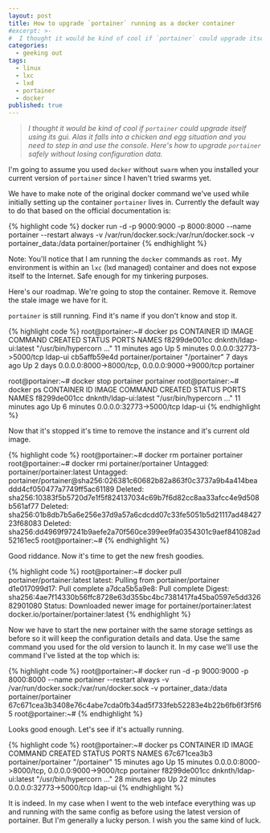 ```yaml
---
layout: post
title: How to upgrade `portainer` running as a docker container
#excerpt: >-
#  I thought it would be kind of cool if `portainer` could upgrade itself using its gui. Alas it falls into a chicken and egg situation and you need to step in and use the console. Here's how to upgrade portainer safely without losing configuration data.
categories:
  - geeking out
tags:
  - linux
  - lxc
  - lxd
  - portainer
  - docker
published: true
---
```

>*I thought it would be kind of cool if `portainer` could upgrade itself using its gui. Alas it falls into a chicken and egg situation and you need to step in and use the console. Here's how to upgrade `portainer` safely without losing configuration data.*

I'm going to assume you used `docker` without `swarm` when you installed your current version of `portainer` since I haven't tried swarms yet.

We have to make note of the original docker command we've used while initially setting up the container `portainer` lives in. Currently the default way to do that based on the official documentation is:

{% highlight code %}
docker run -d -p 9000:9000 -p 8000:8000 --name portainer --restart always -v /var/run/docker.sock:/var/run/docker.sock -v portainer_data:/data portainer/portainer
{% endhighlight %}


Note: You'll notice that I am running the `docker` commands as `root`. My environment is within an `lxc` (lxd managed) container and does not expose itself to the Internet. Safe enough for my tinkering purposes.

Here's our roadmap. We're going to stop the container. Remove it. Remove the stale image we have for it.

`portainer` is still running. Find it's name if you don't know and stop it.

{% highlight code %}
root@portainer:~# docker ps
CONTAINER ID        IMAGE                   COMMAND                  CREATED             STATUS              PORTS                                            NAMES
f8299de001cc        dnknth/ldap-ui:latest   "/usr/bin/hypercorn …"   11 minutes ago      Up 5 minutes        0.0.0.0:32773->5000/tcp                          ldap-ui
cb5affb59e4d        portainer/portainer     "/portainer"             7 days ago          Up 2 days           0.0.0.0:8000->8000/tcp, 0.0.0.0:9000->9000/tcp   portainer

root@portainer:~# docker stop portainer
portainer
root@portainer:~# docker ps
CONTAINER ID        IMAGE                   COMMAND                  CREATED             STATUS              PORTS                     NAMES
f8299de001cc        dnknth/ldap-ui:latest   "/usr/bin/hypercorn …"   11 minutes ago      Up 6 minutes        0.0.0.0:32773->5000/tcp   ldap-ui
{% endhighlight %}

Now that it's stopped it's time to remove the instance and it's current old image.

{% highlight code %}
root@portainer:~# docker rm portainer
portainer
root@portainer:~# docker rmi portainer/portainer
Untagged: portainer/portainer:latest
Untagged: portainer/portainer@sha256:026381c60682b82a863f0c3737a9b4a414beaddd4cf050477a7749ff5ac61189
Deleted: sha256:10383f5b5720d7e1f5f824137034c69b7f6d82cc8aa33afcc4e9d508b561af77
Deleted: sha256:01b8db7b5a6e256e37d9a57a6cdcdd07c33fe5051b5d21117ad4842723f68083
Deleted: sha256:dd4969f97241b9aefe2a70f560ce399ee9fa0354301c9aef841082ad52161ec5
root@portainer:~#
{% endhighlight %}

Good riddance. Now it's time to get the new fresh goodies.

{% highlight code %}
root@portainer:~# docker pull portainer/portainer:latest
latest: Pulling from portainer/portainer
d1e017099d17: Pull complete
a7dca5b5a9e8: Pull complete
Digest: sha256:4ae7f14330b56ffc8728e63d355bc4bc7381417fa45ba0597e5dd32682901080
Status: Downloaded newer image for portainer/portainer:latest
docker.io/portainer/portainer:latest
{% endhighlight %}

Now we have to start the new portainer with the same storage settings as before so it will keep the configuration details and data. Use the same command you used for the old version to launch it. In my case we'll use the command I've listed at the top which is:

{% highlight code %}
root@portainer:~# docker run -d -p 9000:9000 -p 8000:8000 --name portainer --restart always -v /var/run/docker.sock:/var/run/docker.sock -v portainer_data:/data portainer/portainer
67c671cea3b3408e76c4abe7cda0fb34ad5f733feb52283e4b22b6fb6f3f5f65
root@portainer:~#
{% endhighlight %}

Looks good enough. Let's see if it's actually running.

{% highlight code %}
root@portainer:~# docker ps
CONTAINER ID        IMAGE                   COMMAND                  CREATED             STATUS              PORTS                                            NAMES
67c671cea3b3        portainer/portainer     "/portainer"             15 minutes ago      Up 15 minutes       0.0.0.0:8000->8000/tcp, 0.0.0.0:9000->9000/tcp   portainer
f8299de001cc        dnknth/ldap-ui:latest   "/usr/bin/hypercorn …"   28 minutes ago      Up 22 minutes       0.0.0.0:32773->5000/tcp                          ldap-ui
{% endhighlight %}

It is indeed. In my case when I went to the web inteface everything was up and running with the same config as before using the latest version of portainer. But I'm generally a lucky person. I wish you the same kind of luck.

